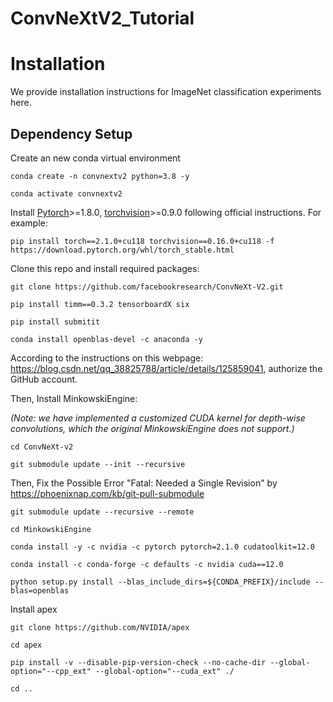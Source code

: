 # ConvNeXtV2_Tutorial
# Installation

We provide installation instructions for ImageNet classification experiments here.

## Dependency Setup
Create an new conda virtual environment
```
conda create -n convnextv2 python=3.8 -y
```
```
conda activate convnextv2
```

Install [Pytorch](https://pytorch.org/)>=1.8.0, [torchvision](https://pytorch.org/vision/stable/index.html)>=0.9.0 following official instructions. For example:
```
pip install torch==2.1.0+cu118 torchvision==0.16.0+cu118 -f https://download.pytorch.org/whl/torch_stable.html
```

Clone this repo and install required packages:
```
git clone https://github.com/facebookresearch/ConvNeXt-V2.git
```
```
pip install timm==0.3.2 tensorboardX six
```
```
pip install submitit
```
```
conda install openblas-devel -c anaconda -y
```
According to the instructions on this webpage: https://blog.csdn.net/qq_38825788/article/details/125859041, authorize the GitHub account.

Then, Install MinkowskiEngine:

*(Note: we have implemented a customized CUDA kernel for depth-wise convolutions, which the original MinkowskiEngine does not support.)*
```
cd ConvNeXt-v2
```
```
git submodule update --init --recursive
```
Then, Fix the Possible Error "Fatal: Needed a Single Revision" by https://phoenixnap.com/kb/git-pull-submodule
```
git submodule update --recursive --remote
```
```
cd MinkowskiEngine
```
```
conda install -y -c nvidia -c pytorch pytorch=2.1.0 cudatoolkit=12.0
```
```
conda install -c conda-forge -c defaults -c nvidia cuda==12.0
```
```
python setup.py install --blas_include_dirs=${CONDA_PREFIX}/include --blas=openblas
```

Install apex
```
git clone https://github.com/NVIDIA/apex
```
```
cd apex
```
```
pip install -v --disable-pip-version-check --no-cache-dir --global-option="--cpp_ext" --global-option="--cuda_ext" ./
```
```
cd ..
```
